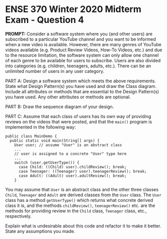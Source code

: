 # ENSE 370 Winter 2020 Midterm Exam - Question 4

**PROMPT:** Consider a software system where you (and other users) are subscribed to a particular YouTube channel and you want to be informed when a new video is available. However, there are many genres of YouTube videos available (e.g. Product Review Videos, How-To Videos, etc.) and due to the resource limitation, the software system can only allow one channel of each genre to be available for users to subscribe. Users are also divided into categories (e.g. children, teenagers, adults, etc.). There can be an unlimited number of users in any user category.

PART A: Design a software system which meets the above requirements. State what Design Pattern(s) you have used and draw the Class diagram. Include all attributes or methods that are essential to the Design Pattern(s) you have used. Any other attributes or methods are optional.

PART B: Draw the sequence diagram of your design.

PART C: Assume that each class of users has its own way of providing reviews on the videos that were posted, and that the `main()` program is implemented in the following way:
~~~~
public class MainDemo {
  public static void main(String[] args) {
    User user; // assume "User" is an abstract class
    ...
    // user is assigned to a concrete "User" type here
    ...
    switch (user.getUserType()) {
      case Child: ((Child) user).childReview(); break;
      case Teenager: ((Teenager) user).teenagerReview(); break;
      case Adult: ((Adult) user).adultReview(); break;
    }
~~~~

You may assume that `User` is an abstract class and the other three classes `Child`, `Teenager` and `Adult` are derived classes from the `User` class. The `User` class has a method `getUserType()` which returns what concrete derived class it is, and the methods `childReview()`, `teenagerReview()` etc. are the methods for providing review in the `Child` class, `Teenager` class, etc., respectively.

Explain what is undesirable about this code and refactor it to make it better. State any assumptions you made.
